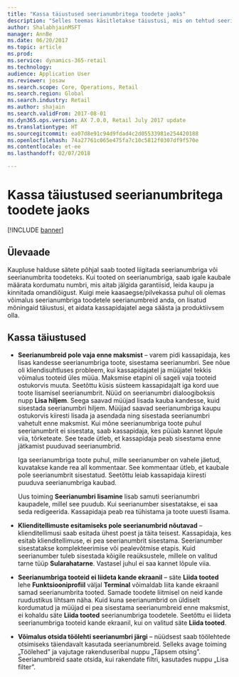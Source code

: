 ```yaml
---
title: "Kassa täiustused seerianumbritega toodete jaoks"
description: "Selles teemas käsitletakse täiustusi, mis on tehtud seerianumbriga toodetes, et säästaksite aega ja saaksite olla produktiivsemad."
author: ShalabhjainMSFT
manager: AnnBe
ms.date: 06/20/2017
ms.topic: article
ms.prod: 
ms.service: dynamics-365-retail
ms.technology: 
audience: Application User
ms.reviewer: josaw
ms.search.scope: Core, Operations, Retail
ms.search.region: Global
ms.search.industry: Retail
ms.author: shajain
ms.search.validFrom: 2017-08-01
ms.dyn365.ops.version: AX 7.0.0, Retail July 2017 update
ms.translationtype: HT
ms.sourcegitcommit: ea07d8e91c94d9fdad4c2d05533981e254420188
ms.openlocfilehash: 74a27761c065e475fa7c10c5812f0307df9f570e
ms.contentlocale: et-ee
ms.lasthandoff: 02/07/2018

---
```


# <a name="pos-improvements-for-serialized-products"></a>Kassa täiustused seerianumbritega toodete jaoks

[!INCLUDE [banner](includes/banner.md)]

## <a name="overview"></a>Ülevaade 
Kaupluse halduse sätete põhjal saab tooted liigitada seerianumbriga või seerianumbrita toodeteks. Kui tooted on seerianumbriga, saab igale kaubale määrata kordumatu numbri, mis aitab jälgida garantiisid, leida kaupu ja kinnitada omandiõigust. Kuigi meie kaasaegse/pilvekassa puhul oli olemas võimalus seerianumbriga toodetele seerianumbreid anda, on lisatud mõningaid täiustusi, et aidata kassapidajatel aega säästa ja produktiivsem olla.  

## <a name="pos-improvements"></a>Kassa täiustused

- **Seerianumbreid pole vaja enne maksmist** – varem pidi kassapidaja, kes lisas kandesse seerianumbriga toote, sisestama seerianumbri. See nõue oli kliendisuhtluses probleem, kui kassapidajatel ja müüjatel tekkis võimalus tooteid üles müüa. Maksmise etapini oli sageli vaja tooteid ostukorvis muuta. Seetõttu küsis süsteem kassapidajalt iga kord uue toote lisamisel seerianumbrit. Nüüd on seerianumbri dialoogiboksis nupp **Lisa hiljem**. Seega saavad müüjad lisada kauba kandesse, kuid sisestada seerianumbri hiljem. Müüjad saavad seerianumbriga kaupu ostukorvis kiiresti lisada ja asendada ning sisestada seerianumbri vahetult enne maksmist. Kui mõne seerianumbriga toote puhul seerianumbrit ei sisestata, saab kassapidaja, kes püüab kannet lõpule viia, tõrketeate. See teade ütleb, et kassapidaja peab sisestama enne jätkamist puuduvad seerianumbrid.

    Iga seerianumbriga toote puhul, mille seerianumber on vahele jäetud, kuvatakse kande rea all kommentaar. See kommentaar ütleb, et kaubale pole seerianumbrit sisestatud. Seetõttu leiab kassapidaja kiiresti puuduva seerianumbriga kaubad.

    Uus toiming **Seerianumbri lisamine** lisab samuti seerianumbri kaupadele, millel see puudub. Kui seerianumber sisestatakse, ei saa seda redigeerida. Kassapidaja peab rea tühistama ja toote uuesti lisama. 
    
- **Klienditellimuste esitamiseks pole seerianumbrid nõutavad** – klienditellimusi saab esitada ühest poest ja täita teisest. Kassapidaja, kes esitab klienditellimuse, ei pea seerianumbrit sisestama. Seerianumber sisestatakse komplekteerimise või pealevõtmise etapis. Kuid seerianumber tuleb sisestada kõigile reaüksustele, millele on valitud tarne tüüp **Sularahatarne**. Vastasel juhul ei saa kannet lõpule viia.    
- **Seerianumbriga tooteid ei liideta kande ekraanil** – säte **Liida tooted** lehe **Funktsiooniprofiil** väljal **Terminal** võimaldab liita kande ekraanil samad seerianumbrita tooted. Samade toodete liitmisel on neid kande ruudustikus lihtsam näha. Kuid kuna seerianumbrid on üldiselt kordumatud ja müüjad ei pea sisestama seerianumbreid enne maksmist, ei kohaldu säte **Liida tooted** seerianumbriga toodetele. Seetõttu ei liideta seerianumbriga tooteid kande ekraanil, kui on valitud säte **Liida tooted**.
- **Võimalus otsida töölehti seerianumbri järgi** – nüüdsest saab töölehtede otsimiseks täiendavalt kasutada seerianumbreid. Selleks avage toiming „Töölehed” ja vajutage rakenduseribal nuppu „Täpsem otsing”. Seerianumbreid saate otsida, kui rakendate filtri, kasutades nuppu „Lisa filter”.

